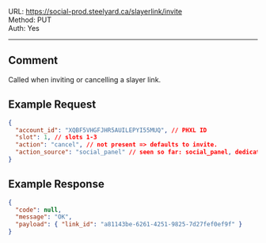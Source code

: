 URL: https://social-prod.steelyard.ca/slayerlink/invite \
Method: PUT \
Auth: Yes

---

## Comment
Called when inviting or cancelling a slayer link.

## Example Request
```json
{
  "account_id": "XQBF5VHGFJHR5AUILEPYI55MUQ", // PHXL ID
  "slot": 1, // slots 1-3
  "action": "cancel", // not present => defaults to invite.
  "action_source": "social_panel" // seen so far: social_panel, dedicated_screen
}
```

## Example Response
```json
{
  "code": null,
  "message": "OK",
  "payload": { "link_id": "a81143be-6261-4251-9825-7d27fef0ef9f" }
}
```